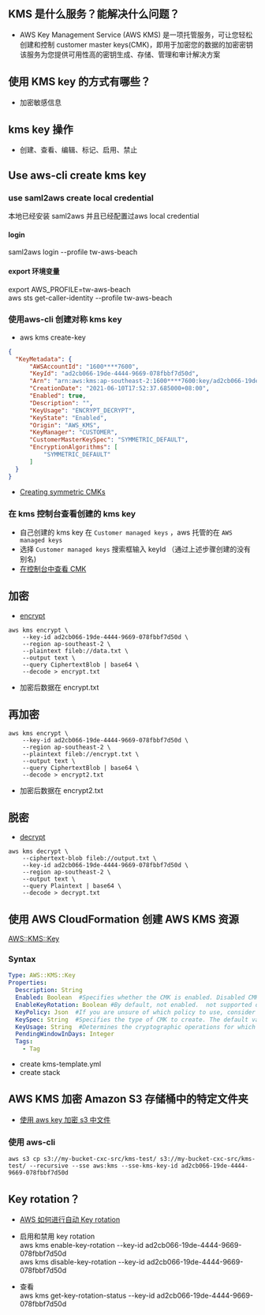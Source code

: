 ## KMS 是什么服务？能解决什么问题？
- AWS Key Management Service (AWS KMS) 是一项托管服务，可让您轻松创建和控制
  customer master keys(CMK)，即用于加密您的数据的加密密钥  
  该服务为您提供可用性高的密钥生成、存储、管理和审计解决方案
  
## 使用 KMS key 的方式有哪些？
- 加密敏感信息

## kms key 操作
- 创建、查看、编辑、标记、启用、禁止

## Use aws-cli create kms key
### use saml2aws create local credential
本地已经安装 saml2aws 并且已经配置过aws local credential
#### login  
  saml2aws login --profile tw-aws-beach
  
#### export 环境变量
  export AWS_PROFILE=tw-aws-beach  
  aws sts get-caller-identity --profile tw-aws-beach
  
### 使用aws-cli 创建对称 kms key  
  - aws kms create-key  
  ```json
  {
    "KeyMetadata": {
        "AWSAccountId": "1600****7600",
        "KeyId": "ad2cb066-19de-4444-9669-078fbbf7d50d",
        "Arn": "arn:aws:kms:ap-southeast-2:1600****7600:key/ad2cb066-19de-4444-9669-078fbbf7d50d",
        "CreationDate": "2021-06-10T17:52:37.685000+08:00",
        "Enabled": true,
        "Description": "",
        "KeyUsage": "ENCRYPT_DECRYPT",
        "KeyState": "Enabled",
        "Origin": "AWS_KMS",
        "KeyManager": "CUSTOMER",
        "CustomerMasterKeySpec": "SYMMETRIC_DEFAULT",
        "EncryptionAlgorithms": [
            "SYMMETRIC_DEFAULT"
        ]
    }
  }
  ```  
  - [Creating symmetric CMKs](https://docs.aws.amazon.com/kms/latest/developerguide/create-keys.html)

### 在 kms 控制台查看创建的 kms key  
  - 自己创建的 kms key 在 `Customer managed keys` ，aws 托管的在 `AWS managed keys`  
  - 选择 `Customer managed keys` 搜索框输入 keyId （通过上述步骤创建的没有别名)  
  - [在控制台中查看 CMK](https://docs.aws.amazon.com/zh_cn/kms/latest/developerguide/viewing-keys-console.html)  


## 加密
- [encrypt](https://docs.aws.amazon.com/cli/latest/reference/kms/encrypt.html)
```shell
aws kms encrypt \
    --key-id ad2cb066-19de-4444-9669-078fbbf7d50d \
    --region ap-southeast-2 \
    --plaintext fileb://data.txt \
    --output text \
    --query CiphertextBlob | base64 \
    --decode > encrypt.txt
```
- 加密后数据在 encrypt.txt

## 再加密
```shell
aws kms encrypt \
    --key-id ad2cb066-19de-4444-9669-078fbbf7d50d \
    --region ap-southeast-2 \
    --plaintext fileb://encrypt.txt \
    --output text \
    --query CiphertextBlob | base64 \
    --decode > encrypt2.txt
```
- 加密后数据在 encrypt2.txt

## 脱密
- [decrypt](https://docs.aws.amazon.com/cli/latest/reference/kms/decrypt.html)
```shell
aws kms decrypt \
    --ciphertext-blob fileb://output.txt \
    --key-id ad2cb066-19de-4444-9669-078fbbf7d50d \
    --region ap-southeast-2 \
    --output text \
    --query Plaintext | base64 \
    --decode > decrypt.txt
```

## 使用 AWS CloudFormation 创建 AWS KMS 资源
[AWS::KMS::Key](https://docs.aws.amazon.com/zh_cn/AWSCloudFormation/latest/UserGuide/aws-resource-kms-key.html)

### Syntax
```yaml
Type: AWS::KMS::Key
Properties: 
  Description: String
  Enabled: Boolean  #Specifies whether the CMK is enabled. Disabled CMKs cannot be used in cryptographic operations
  EnableKeyRotation: Boolean #By default, not enabled.  not supported on asymmetric CMKs
  KeyPolicy: Json  #If you are unsure of which policy to use, consider the default key policy
  KeySpec: String  #Specifies the type of CMK to create. The default value, SYMMETRIC_DEFAULT
  KeyUsage: String  #Determines the cryptographic operations for which you can use the CMK. The default value is ENCRYPT_DECRYPT
  PendingWindowInDays: Integer
  Tags: 
    - Tag

```  
- create kms-template.yml
- create stack

## AWS KMS 加密 Amazon S3 存储桶中的特定文件夹
- [使用 aws key 加密 s3 中文件](https://aws.amazon.com/cn/premiumsupport/knowledge-center/s3-encrypt-specific-folder/)

### 使用 aws-cli
```shell
aws s3 cp s3://my-bucket-cxc-src/kms-test/ s3://my-bucket-cxc-src/kms-test/ --recursive --sse aws:kms --sse-kms-key-id ad2cb066-19de-4444-9669-078fbbf7d50d
```

## Key rotation？
- [AWS 如何进行自动 Key rotation](https://docs.aws.amazon.com/zh_cn/kms/latest/developerguide/rotate-keys.html)

- 启用和禁用 key rotation  
aws kms enable-key-rotation --key-id ad2cb066-19de-4444-9669-078fbbf7d50d  
aws kms disable-key-rotation --key-id ad2cb066-19de-4444-9669-078fbbf7d50d
  
- 查看  
aws kms get-key-rotation-status --key-id ad2cb066-19de-4444-9669-078fbbf7d50d